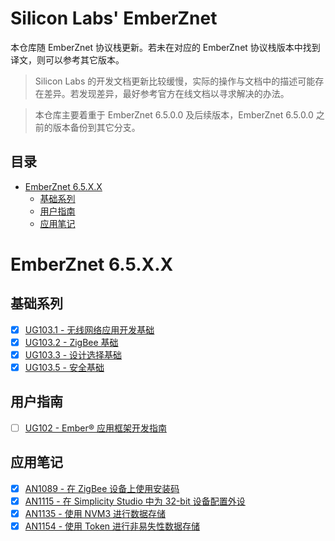 # Silicon Labs' EmberZnet <!-- omit in toc -->

本仓库随 EmberZnet 协议栈更新。若未在对应的 EmberZnet 协议栈版本中找到译文，则可以参考其它版本。

> Silicon Labs 的开发文档更新比较缓慢，实际的操作与文档中的描述可能存在差异。若发现差异，最好参考官方在线文档以寻求解决的办法。

> 本仓库主要着重于 EmberZnet 6.5.0.0 及后续版本，EmberZnet 6.5.0.0 之前的版本备份到其它分支。

## 目录 <!-- omit in toc -->

- [EmberZnet 6.5.X.X](#emberznet-65xx)
  - [基础系列](#基础系列)
  - [用户指南](#用户指南)
  - [应用笔记](#应用笔记)

# EmberZnet 6.5.X.X

## 基础系列

* [x] [UG103.1 - 无线网络应用开发基础](./EmberZnet%206.5.X.X/UG103.1/UG103.1.md)
* [x] [UG103.2 - ZigBee 基础](./EmberZnet%206.5.X.X/UG103.2/UG103.2.md)
* [x] [UG103.3 - 设计选择基础](./EmberZnet%206.5.X.X/UG103.3/UG103.3.md)
* [x] [UG103.5 - 安全基础](./EmberZnet%206.5.X.X/UG103.5/UG103.5.md)

## 用户指南

* [ ] [UG102 - Ember® 应用框架开发指南](./EmberZnet%206.5.X.X/UG102/UG102.md)

## 应用笔记

* [x] [AN1089 - 在 ZigBee 设备上使用安装码](./EmberZnet%206.5.X.X/AN1089/AN1089.md)
* [x] [AN1115 - 在 Simplicity Studio 中为 32-bit 设备配置外设](./EmberZnet%206.5.X.X/AN1115/AN1115.md)
* [x] [AN1135 - 使用 NVM3 进行数据存储](./EmberZnet%206.5.X.X/AN1135/AN1135.md)
* [x] [AN1154 - 使用 Token 进行非易失性数据存储](./EmberZnet%206.5.X.X/AN1154/AN1154.md)
